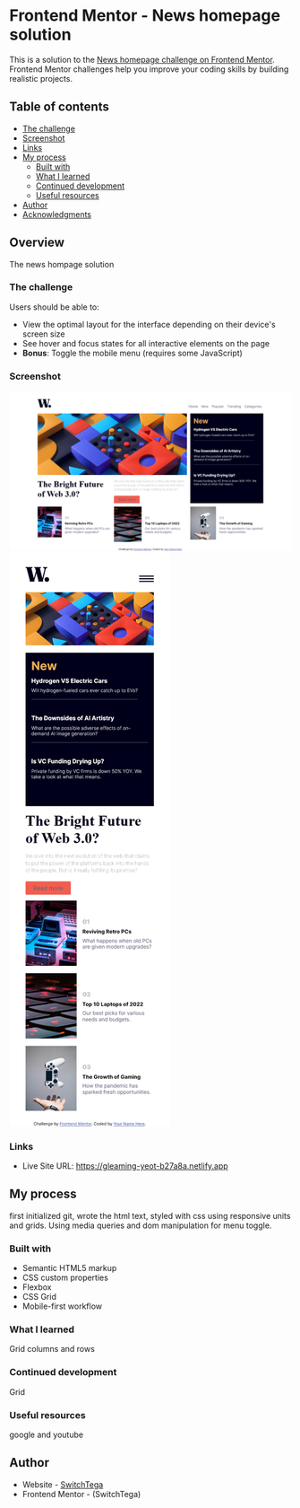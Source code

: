 # Frontend Mentor - News homepage solution

This is a solution to the [News homepage challenge on Frontend Mentor](https://www.frontendmentor.io/challenges/news-homepage-H6SWTa1MFl). Frontend Mentor challenges help you improve your coding skills by building realistic projects. 

## Table of contents

  - [The challenge](#the-challeng)
  - [Screenshot](#screenshot)
  - [Links](#links)
- [My process](#my-process)
  - [Built with](#built-with)
  - [What I learned](#what-i-learned)
  - [Continued development](#continued-development)
  - [Useful resources](#useful-resources)
- [Author](#author)
- [Acknowledgments](#acknowledgments)


## Overview
The news hompage solution
### The challenge

Users should be able to:

- View the optimal layout for the interface depending on their device's screen size
- See hover and focus states for all interactive elements on the page
- **Bonus**: Toggle the mobile menu (requires some JavaScript)

### Screenshot

![](./screenshot/desktoscreenshot.png)
![](./screenshot/mobilescreenshot.png)



### Links

- Live Site URL: https://gleaming-yeot-b27a8a.netlify.app

## My process
first initialized git, wrote the html text, styled with css using responsive units and grids. Using media queries and dom manipulation for menu toggle.

### Built with

- Semantic HTML5 markup
- CSS custom properties
- Flexbox
- CSS Grid
- Mobile-first workflow


### What I learned

Grid columns and rows

### Continued development

Grid

### Useful resources
google and youtube

## Author

- Website - [SwitchTega](https://www.your-site.com)
- Frontend Mentor - (SwitchTega)


